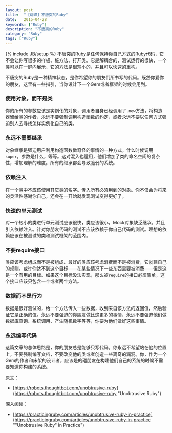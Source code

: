 ```yaml
---
layout: post
title:  "【翻译】不唐突的Ruby"
date:   2015-04-28
keywords: ["Ruby"]
description: "不唐突的Ruby"
category: "Ruby"
tags: ["Ruby"]
---
```

{% include JB/setup %}
不唐突的Ruby是任何保持你自己方式的Ruby代码，它不会让你写很多的样板、桩方法、打开类。它是解耦合的，测试运行的很快，一个类可以在一屏内展示，它的方法是很短小的，并且可以快速的重构。

不唐突的Ruby是一种精神状态，是你希望你的朋友们所书写的代码。既然你爱你的朋友，这里有一些指引，当你设计下一个Gem或者框架的时候会用到。

### 使用对象，而不是类
你的所有的参数应该是实例化的对象，调用者自身已经调用了`.new`方法，将构造器留给类的作者，永远不要强制调用构造函数的约定，或者永远不要以任何方式强迫别人去寻找怎样实例化自己的类。

### 永远不需要继承
对象继承是强迫用户利用构造函数做奇怪的事情的一种方式。什么时候调用`super`，参数是什么，等等。这对混入也适用，他们增加了类的命名空间的复杂性，增加理解的难度。所有的继承都会导致脆弱的系统。
### 依赖注入
在一个类中不应该使用其它类的名字。传入所有必须用到的对象。你不仅会为将来的灵活性感谢你自己，还会在一开始就发现测试变得更好了。
### 快速的单元测试
对一个较小的类进行单元测试应该很快，类应该很小。Mock对象缺乏继承，并且引入依赖注入。针对你朋友代码的测试不应该依赖于你自己代码的测试。理想的依赖应该在被测试的类和测试框架的范围内。
### 不要require接口
类应该考虑组成而不是被组成，最好的类应该考虑消费而不是被消费，它创建自己的规则。或许你达不到这个目标——在某些情况下一些东西需要被消费——但是这是一个有用的目标。如果这个目标没法实现，那么被`require`的接口必须简单，这个接口应该只包含一个或者两个方法。
### 数据而不是行为
数据是很好测试的，给一个方法传入一些数据，收到来自该方法的返回值，然后验证它是正确的值。永远不要强迫的你朋友做比这更多的事情，永远不要强迫他们做数据库查询、系统调用、产生随机数字等等，你要为他们做好这些事情。
### 永远编写代码
这篇文章的总体思路是，你的朋友总是能够只写代码。你永远不希望站在他的位置上，不要强制编写文档，不要改变他的类或者创造一些离奇的漏洞。你，作为一个Gem的作者和床架的设计者，应该是的碰朋友在构建他们自己的系统的时候不需要知道你构建的系统。

原文：

- [https://robots.thoughtbot.com/unobtrusive-ruby](https://robots.thoughtbot.com/unobtrusive-ruby "Unobtrusive Ruby")

深入阅读：

- [https://practicingruby.com/articles/unobtrusive-ruby-in-practice](https://practicingruby.com/articles/unobtrusive-ruby-in-practice ""Unobtrusive Ruby" in Practice")
